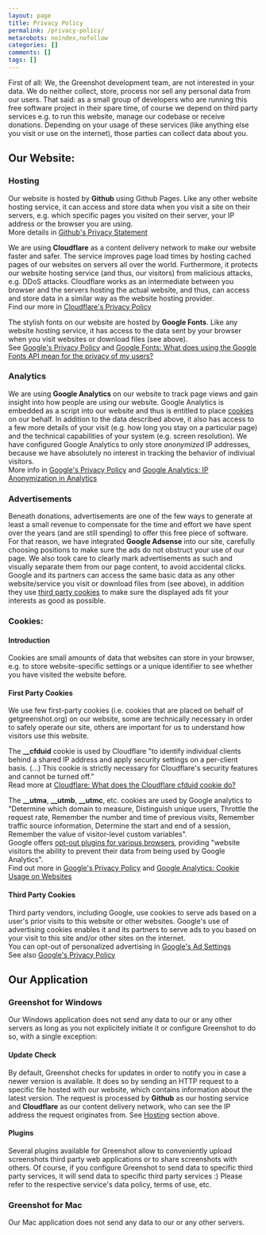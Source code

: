 ```yaml
---
layout: page
title: Privacy Policy
permalink: /privacy-policy/
metarobots: noindex,nofollow
categories: []
comments: []
tags: []
---
```

First of all: We, the Greenshot development team, are not interested in your data. We do neither collect, store, process nor sell any personal data from our users.
That said: as a small group of developers who are running this free software project in their spare time, of course we depend on third party services e.g. to run this website, manage our codebase or receive donations. Depending on your usage of these services (like anything else you visit or use on the internet), those parties can collect data about you.

## Our Website:

### Hosting

Our website is hosted by **Github** using Github Pages. Like any other website hosting service, it can access and store data when you visit a site on their servers, e.g. which specific pages you visited on their server, your IP address or the browser you are using.\
More details in [Github's Privacy Statement]

We are using **Cloudflare** as a content delivery network to make our website faster and safer. The service improves page load times by hosting cached pages of our websites on servers all over the world. Furthermore, it protects our website hosting service (and thus, our visitors) from malicious attacks, e.g. DDoS attacks. Cloudflare works as an intermediate between you browser and the servers hosting the actual website, and thus, can access and store data in a similar way as the website hosting provider.\
Find our more in [Cloudflare's Privacy Policy]

The stylish fonts on our website are hosted by **Google Fonts**. Like any website hosting service, it has access to the data sent by your browser when you visit websites or download files (see above).\
See [Google's Privacy Policy] and [Google Fonts: What does using the Google Fonts API mean for the privacy of my users?]

### Analytics

We are using **Google Analytics** on our website to track page views and gain insight into how people are using our website. Google Analytics is embedded as a script into our website and thus is entitled to place [cookies](#cookeis) on our behalf. In addition to the data described above, it also has access to a few more details of your visit (e.g. how long you stay on a particular page) and the technical capabilities of your system (e.g. screen resolution). We have configured Google Analytics to only store *anonymized* IP addresses, because we have absolutely no interest in tracking the behavior of indiviual visitors.\
More info in [Google's Privacy Policy] and [Google Analytics: IP Anonymization in Analytics]

### Advertisements

Beneath donations, advertisements are one of the few ways to generate at least a small revenue to compensate for the time and effort we have spent over the years (and are still spending) to offer this free piece of software. For that reason, we have integrated **Google Adsense** into our site, carefully choosing positions to make sure the ads do not obstruct your use of our page. We also took care to clearly mark advertisements as such and visually separate them from our page content, to avoid accidental clicks. Google and its partners can access the same basic data as any other website/service you visit or download files from (see above), in addition they use [third party cookies](#third-party-cookies) to make sure the displayed ads fit your interests as good as possible.

### Cookies:

#### Introduction

Cookies are small amounts of data that websites can store in your browser, e.g. to store website-specific settings or a unique identifier to see whether you have visited the website before.

#### First Party Cookies
We use few first-party cookies (i.e. cookies that are placed on behalf of getgreenshot.org) on our website, some are technically necessary in order to safely operate our site, others are important for us to understand how visitors use this website.

The **__cfduid** cookie is used by Cloudflare "to identify individual clients behind a shared IP address and apply security settings on a per-client basis. (...) This cookie is strictly necessary for Cloudflare's security features and cannot be turned off."\
Read more at [Cloudflare: What does the Cloudflare cfduid cookie do?]

The **__utma**, **__utmb**, **__utmc**, etc. cookies are used by Google analytics to "Determine which domain to measure, Distinguish unique users, Throttle the request rate, Remember the number and time of previous visits, Remember traffic source information, Determine the start and end of a session, Remember the value of visitor-level custom variables".\
Google offers [opt-out plugins for various browsers], providing "website visitors the ability to prevent their data from being used by Google Analytics".\
Find out more in [Google's Privacy Policy] and [Google Analytics: Cookie Usage on Websites]

#### Third Party Cookies
Third party vendors, including Google, use cookies to serve ads based on a user's prior visits to this website or other websites. Google's use of advertising cookies enables it and its partners to serve ads to you based on your visit to this site and/or other sites on the internet.\
You can opt-out of personalized advertising in [Google's Ad Settings]\
See also [Google's Privacy Policy]

## Our Application

### Greenshot for Windows
Our Windows application does not send any data to our or any other servers as long as you not explicitely initiate it or configure Greenshot to do so, with a single exception:

#### Update Check
By default, Greenshot checks for updates in order to notify you in case a newer version is available. It does so by sending an HTTP request to a specific file hosted with our website, which contains information about the latest version. The request is processed by **Github** as our hosting service and **Cloudflare** as our content delivery network, who can see the IP address the request originates from. See [Hosting](#hosting) section above.

#### Plugins
Several plugins available for Greenshot allow to conveniently upload screenshots third party web applications or to share screenshots with others. Of course, if you configure Greenshot to send data to specific third party services, it will send data to specific third party services :) Please refer to the respective service's data policy, terms of use, etc.

### Greenshot for Mac
Our Mac application does not send any data to our or any other servers.

[Github's Privacy Statement]: https://help.github.com/articles/github-privacy-statement/
[Cloudflare's Privacy Policy]: https://www.cloudflare.com/privacypolicy/
[Google's Privacy Policy]: https://policies.google.com/privacy
[Google Fonts: What does using the Google Fonts API mean for the privacy of my users?]: https://developers.google.com/fonts/faq#what_does_using_the_google_fonts_api_mean_for_the_privacy_of_my_users
[Google Analytics: IP Anonymization in Analytics]: https://support.google.com/analytics/answer/2763052?hl=en

[Cloudflare: What does the Cloudflare cfduid cookie do?]: https://support.cloudflare.com/hc/en-us/articles/200170156-What-does-the-CloudFlare-cfduid-cookie-do-
[opt-out plugins for various browsers]: https://tools.google.com/dlpage/gaoptout
[Google Analytics: Cookie Usage on Websites]: https://developers.google.com/analytics/devguides/collection/analyticsjs/cookie-usage#gajs
[Google's Ad Settings]: https://www.google.com/settings/ads